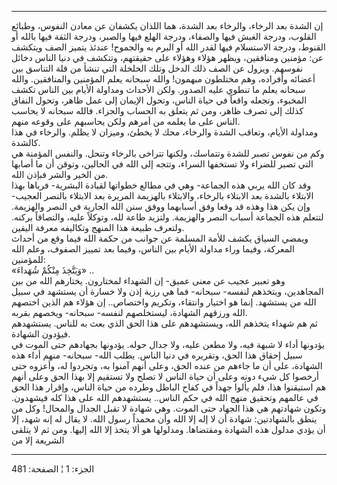 ------------------------------------------------------------------------

إن الشدة بعد الرخاء، والرخاء بعد الشدة، هما اللذان يكشفان عن معادن
النفوس، وطبائع القلوب، ودرجة الغبش فيها والصفاء، ودرجة الهلع فيها
والصبر، ودرجة الثقة فيها بالله أو القنوط، ودرجة الاستسلام فيها لقدر الله
أو البرم به والجموح! عندئذ يتميز الصف ويتكشف عن: مؤمنين ومنافقين، ويظهر
هؤلاء وهؤلاء على حقيقتهم، وتتكشف في دنيا الناس دخائل نفوسهم. ويزول عن
الصف ذلك الدخل وتلك الخلخلة التي تنشأ من قلة التناسق بين أعضائه وأفراده،
وهم مختلطون مبهمون! والله سبحانه يعلم المؤمنين والمنافقين. والله سبحانه
يعلم ما تنطوي عليه الصدور. ولكن الأحداث ومداولة الأيام بين الناس تكشف
المخبوء، وتجعله واقعاً في حياة الناس، وتحول الإيمان إلى عمل ظاهر، وتحول
النفاق كذلك إلى تصرف ظاهر، ومن ثم يتعلق به الحساب والجزاء. فالله سبحانه
لا يحاسب الناس على ما يعلمه من أمرهم ولكن يحاسبهم على وقوعه منهم.  
ومداولة الأيام، وتعاقب الشدة والرخاء، محك لا يخطئ، وميزان لا يظلم.
والرخاء في هذا كالشدة.  
وكم من نفوس تصبر للشدة وتتماسك، ولكنها تتراخى بالرخاء وتنحل. والنفس
المؤمنة هي التي تصبر للضراء ولا تستخفها السراء، وتتجه إلى الله في
الحالين، وتوقن أن ما أصابها من الخير والشر فبإذن الله.  
وقد كان الله يربي هذه الجماعة- وهي في مطالع خطواتها لقيادة البشرية-
فرباها بهذا الابتلاء بالشدة بعد الابتلاء بالرخاء، والابتلاء بالهزيمة
المريرة بعد الابتلاء بالنصر العجيب- وإن يكن هذا وهذه قد وقعا وفق
أسبابهما ووفق سنن الله الجارية في النصر والهزيمة. لتتعلم هذه الجماعة
أسباب النصر والهزيمة. ولتزيد طاعة لله، وتوكلاً عليه، والتصاقاً بركنه.
ولتعرف طبيعة هذا المنهج وتكاليفه معرفة اليقين.  
ويمضي السياق يكشف للأمة المسلمة عن جوانب من حكمة الله فيما وقع من أحداث
المعركة، وفيما وراء مداولة الأيام بين الناس، وفيما بعد تمييز الصفوف،
وعلم الله للمؤمنين:  
«وَيَتَّخِذَ مِنْكُمْ شُهَداءَ» ..  
وهو تعبير عجيب عن معنى عميق- إن الشهداء لمختارون. يختارهم الله من بين
المجاهدين، ويتخذهم لنفسه- سبحانه- فما هي رزية إذن ولا خسارة أن يستشهد في
سبيل الله من يستشهد. إنما هو اختيار وانتقاء، وتكريم واختصاص.. إن هؤلاء
هم الذين اختصهم الله ورزقهم الشهادة، ليستخلصهم لنفسه- سبحانه- ويخصهم
بقربه.  
ثم هم شهداء يتخذهم الله، ويستشهدهم على هذا الحق الذي بعث به للناس.
يستشهدهم فيؤدون الشهادة.  
يؤدونها أداء لا شبهة فيه، ولا مطعن عليه، ولا جدال حوله. يؤدونها بجهادهم
حتى الموت في سبيل إحقاق هذا الحق، وتقريره في دنيا الناس. يطلب الله-
سبحانه- منهم أداء هذه الشهادة، على أن ما جاءهم من عنده الحق، وعلى أنهم
آمنوا به، وتجردوا له، وأعزوه حتى أرخصوا كل شيء دونه وعلى أن حياة الناس
لا تصلح ولا تستقيم إلا بهذا الحق وعلى أنهم هم استيقنوا هذا، فلم يألوا
جهداً في كفاح الباطل وطرده من حياة الناس، وإقرار هذا الحق في عالمهم
وتحقيق منهج الله في حكم الناس.. يستشهدهم الله على هذا كله فيشهدون. وتكون
شهادتهم هي هذا الجهاد حتى الموت. وهي شهادة لا تقبل الجدال والمحال! وكل
من ينطق بالشهادتين: شهادة أن لا إله إلا الله وأن محمداً رسول الله. لا
يقال له إنه شهد، إلا أن يؤدي مدلول هذه الشهادة ومقتضاها. ومدلولها هو ألا
يتخذ إلا الله إليها. ومن ثم لا يتلقى الشريعة إلا من

------------------------------------------------------------------------

الجزء: 1 ¦ الصفحة: 481
